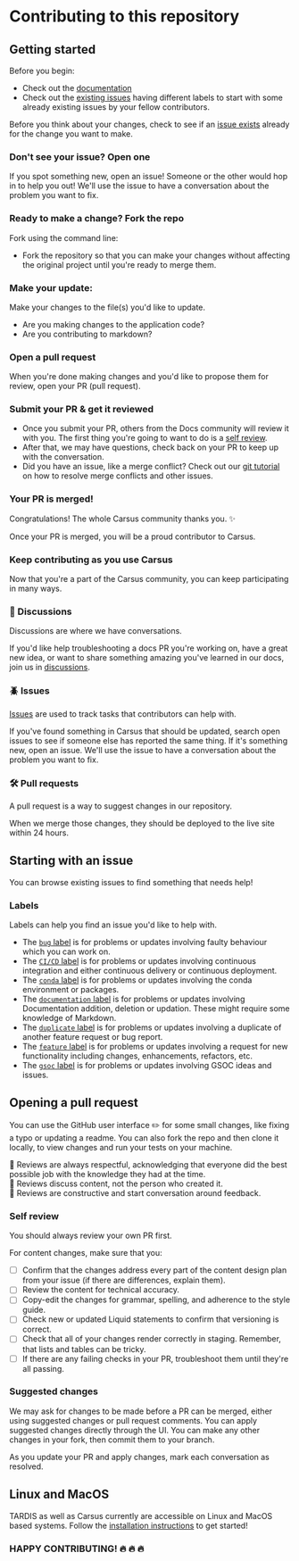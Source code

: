 # Contributing to this repository 

## Getting started

Before you begin:
- Check out the [documentation](https://tardis-sn.github.io/carsus/)
- Check out the [existing issues](https://github.com/tardis-sn/carsus/issues) having different labels to start with some already existing issues by your fellow contributors.

Before you think about your changes, check to see if an [issue exists](https://github.com/tardis-sn/carsus/issues) already for the change you want to make.

### Don't see your issue? Open one

If you spot something new, open an issue! Someone or the other would hop in to help you out! We'll use the issue to have a conversation about the problem you want to fix.

### Ready to make a change? Fork the repo

Fork using the command line:

- Fork the repository so that you can make your changes without affecting the original project until you're ready to merge them.

### Make your update:
Make your changes to the file(s) you'd like to update.
  - Are you making changes to the application code? 
  - Are you contributing to markdown? 

### Open a pull request
When you're done making changes and you'd like to propose them for review, open your PR (pull request).

### Submit your PR & get it reviewed
- Once you submit your PR, others from the Docs community will review it with you. The first thing you're going to want to do is a [self review](#self-review).
- After that, we may have questions, check back on your PR to keep up with the conversation.
- Did you have an issue, like a merge conflict? Check out our [git tutorial](https://lab.github.com/githubtraining/managing-merge-conflicts) on how to resolve merge conflicts and other issues.

### Your PR is merged!
Congratulations! The whole Carsus community thanks you. :sparkles:

Once your PR is merged, you will be a proud contributor to Carsus.

### Keep contributing as you use Carsus

Now that you're a part of the Carsus community, you can keep participating in many ways.

### :mega: Discussions
Discussions are where we have conversations.

If you'd like help troubleshooting a docs PR you're working on, have a great new idea, or want to share something amazing you've learned in our docs, join us in [discussions](https://gitter.im/tardis-sn/home).

### :beetle: Issues
[Issues](https://github.com/tardis-sn/carsus/issues) are used to track tasks that contributors can help with.

If you've found something in Carsus that should be updated, search open issues to see if someone else has reported the same thing. If it's something new, open an issue. We'll use the issue to have a conversation about the problem you want to fix.

### :hammer_and_wrench: Pull requests
A pull request is a way to suggest changes in our repository.

When we merge those changes, they should be deployed to the live site within 24 hours.

## Starting with an issue
You can browse existing issues to find something that needs help!

### Labels
Labels can help you find an issue you'd like to help with.
- The [`bug` label](https://github.com/tardis-sn/carsus/labels/bug) is for problems or updates involving faulty behaviour which you can work on.
- The [`CI/CD` label](https://github.com/tardis-sn/carsus/labels/CI%2FCD) is for problems or updates involving continuous integration and either continuous delivery or continuous deployment.
- The [`conda` label](https://github.com/tardis-sn/carsus/labels/conda) is for problems or updates involving the conda environment or packages. 
- The [`documentation` label](https://github.com/tardis-sn/carsus/labels/documentation) is for problems or updates involving Documentation addition, deletion or updation. These might require some knowledge of Markdown.
- The [`duplicate` label](https://github.com/tardis-sn/carsus/labels/duplicate) is for problems or updates involving a duplicate of another feature request or bug report.
- The [`feature` label](https://github.com/tardis-sn/carsus/labels/feature) is for problems or updates involving a request for new functionality including changes, enhancements, refactors, etc.
- The [`gsoc` label](https://github.com/tardis-sn/carsus/labels/%3Afire%3A) is for problems or updates involving GSOC ideas and issues.



## Opening a pull request
You can use the GitHub user interface :pencil2: for some small changes, like fixing a typo or updating a readme. You can also fork the repo and then clone it locally, to view changes and run your tests on your machine.

:yellow_heart: Reviews are always respectful, acknowledging that everyone did the best possible job with the knowledge they had at the time.  
:yellow_heart: Reviews discuss content, not the person who created it.  
:yellow_heart: Reviews are constructive and start conversation around feedback.  

### Self review
You should always review your own PR first.

For content changes, make sure that you:
- [ ] Confirm that the changes address every part of the content design plan from your issue (if there are differences, explain them).
- [ ] Review the content for technical accuracy.
- [ ] Copy-edit the changes for grammar, spelling, and adherence to the style guide.
- [ ] Check new or updated Liquid statements to confirm that versioning is correct.
- [ ] Check that all of your changes render correctly in staging. Remember, that lists and tables can be tricky.
- [ ] If there are any failing checks in your PR, troubleshoot them until they're all passing.

### Suggested changes
We may ask for changes to be made before a PR can be merged, either using suggested changes or pull request comments. You can apply suggested changes directly through the UI. You can make any other changes in your fork, then commit them to your branch.

As you update your PR and apply changes, mark each conversation as resolved.

## Linux and MacOS

TARDIS as well as Carsus currently are accessible on Linux and MacOS based systems. Follow the [installation instructions](https://tardis-sn.github.io/carsus/installation.html) to get started!

### HAPPY CONTRIBUTING! :fire: :fire: :fire: